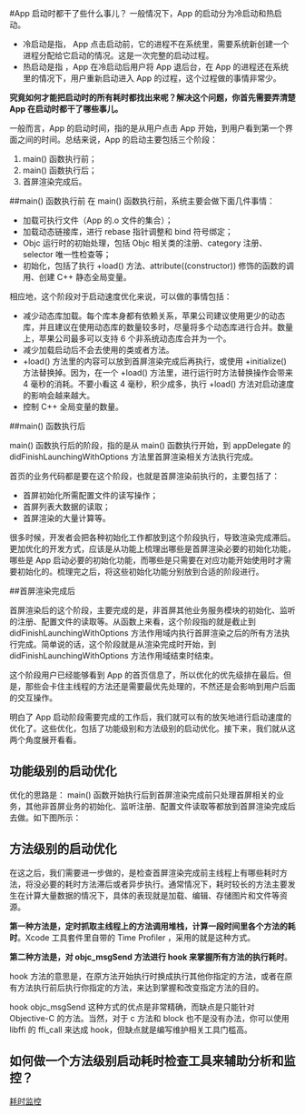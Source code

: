 #App 启动时都干了些什么事儿？
一般情况下，App 的启动分为冷启动和热启动。

* 冷启动是指， App 点击启动前，它的进程不在系统里，需要系统新创建一个进程分配给它启动的情况。这是一次完整的启动过程。
* 热启动是指 ，App 在冷启动后用户将 App 退后台，在 App 的进程还在系统里的情况下，用户重新启动进入 App 的过程，这个过程做的事情非常少。


**究竟如何才能把启动时的所有耗时都找出来呢？解决这个问题，你首先需要弄清楚 App 在启动时都干了哪些事儿。**

一般而言，App 的启动时间，指的是从用户点击 App 开始，到用户看到第一个界面之间的时间。总结来说，App 的启动主要包括三个阶段：

1. main() 函数执行前；
2. main() 函数执行后；
3. 首屏渲染完成后。

##main() 函数执行前
在 main() 函数执行前，系统主要会做下面几件事情：

* 加载可执行文件（App 的.o 文件的集合）；
* 加载动态链接库，进行 rebase 指针调整和 bind 符号绑定；
* Objc 运行时的初始处理，包括 Objc 相关类的注册、category 注册、selector 唯一性检查等；
* 初始化，包括了执行 +load() 方法、attribute((constructor)) 修饰的函数的调用、创建 C++ 静态全局变量。

相应地，这个阶段对于启动速度优化来说，可以做的事情包括：

* 减少动态库加载。每个库本身都有依赖关系，苹果公司建议使用更少的动态库，并且建议在使用动态库的数量较多时，尽量将多个动态库进行合并。数量上，苹果公司最多可以支持 6 个非系统动态库合并为一个。
* 减少加载启动后不会去使用的类或者方法。
* +load() 方法里的内容可以放到首屏渲染完成后再执行，或使用 +initialize() 方法替换掉。因为，在一个 +load() 方法里，进行运行时方法替换操作会带来 4 毫秒的消耗。不要小看这 4 毫秒，积少成多，执行 +load() 方法对启动速度的影响会越来越大。
* 控制 C++ 全局变量的数量。

##main() 函数执行后

main() 函数执行后的阶段，指的是从 main() 函数执行开始，到 appDelegate 的 didFinishLaunchingWithOptions 方法里首屏渲染相关方法执行完成。

首页的业务代码都是要在这个阶段，也就是首屏渲染前执行的，主要包括了：

* 首屏初始化所需配置文件的读写操作；
* 首屏列表大数据的读取；
* 首屏渲染的大量计算等。

很多时候，开发者会把各种初始化工作都放到这个阶段执行，导致渲染完成滞后。更加优化的开发方式，应该是从功能上梳理出哪些是首屏渲染必要的初始化功能，哪些是 App 启动必要的初始化功能，而哪些是只需要在对应功能开始使用时才需要初始化的。梳理完之后，将这些初始化功能分别放到合适的阶段进行。

##首屏渲染完成后

首屏渲染后的这个阶段，主要完成的是，非首屏其他业务服务模块的初始化、监听的注册、配置文件的读取等。从函数上来看，这个阶段指的就是截止到 didFinishLaunchingWithOptions 方法作用域内执行首屏渲染之后的所有方法执行完成。简单说的话，这个阶段就是从渲染完成时开始，到 didFinishLaunchingWithOptions 方法作用域结束时结束。

这个阶段用户已经能够看到 App 的首页信息了，所以优化的优先级排在最后。但是，那些会卡住主线程的方法还是需要最优先处理的，不然还是会影响到用户后面的交互操作。

明白了 App 启动阶段需要完成的工作后，我们就可以有的放矢地进行启动速度的优化了。这些优化，包括了功能级别和方法级别的启动优化。接下来，我们就从这两个角度展开看看。

## 功能级别的启动优化

优化的思路是： main() 函数开始执行后到首屏渲染完成前只处理首屏相关的业务，其他非首屏业务的初始化、监听注册、配置文件读取等都放到首屏渲染完成后去做。如下图所示：

## 方法级别的启动优化

在这之后，我们需要进一步做的，是检查首屏渲染完成前主线程上有哪些耗时方法，将没必要的耗时方法滞后或者异步执行。通常情况下，耗时较长的方法主要发生在计算大量数据的情况下，具体的表现就是加载、编辑、存储图片和文件等资源。

**第一种方法是，定时抓取主线程上的方法调用堆栈，计算一段时间里各个方法的耗时**。Xcode 工具套件里自带的 Time Profiler ，采用的就是这种方式。

**第二种方法是，对 objc_msgSend 方法进行 hook 来掌握所有方法的执行耗时**。

hook 方法的意思是，在原方法开始执行时换成执行其他你指定的方法，或者在原有方法执行前后执行你指定的方法，来达到掌握和改变指定方法的目的。

hook objc_msgSend 这种方式的优点是非常精确，而缺点是只能针对 Objective-C 的方法。当然，对于 c 方法和 block 也不是没有办法，你可以使用 libffi 的 ffi_call 来达成 hook，但缺点就是编写维护相关工具门槛高。

## 如何做一个方法级别启动耗时检查工具来辅助分析和监控？

[耗时监控](https://github.com/ming1016/RSSRead)